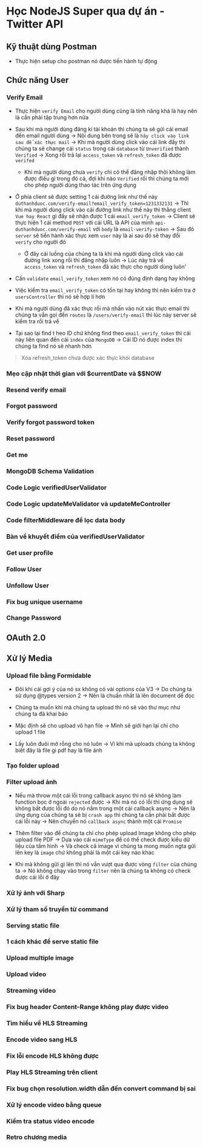 # Học NodeJS Super qua dự án - Twitter API

## Kỹ thuật dùng Postman

- Thực hiện setup cho postman nó được tiến hành tự động

## Chức năng User

### Verify Email

- Thực hiện `verify Email` cho người dùng cũng là tính năng khá là hay nên là cần phải tập trung hơn nữa

- Sau khi mà người dùng đăng kí tài khoản thì chúng ta sẽ gửi cái email đến email người dùng -> Nội dung bên trong sẽ là `hãy click vào link sau để xác thực mail` -> Khi mà người dùng click vào cái link đấy thì chúng ta sẽ change cái `status` trong cái `database` từ `Unverified` thành `Verified` -> Xong rồi trả lại `access_token` và `refresh_token` đã được `verifed`

  - Khi mà người dùng chưa `verify` chi có thể đăng nhập thôi không làm được điều gì trong đó cả, đợi khi nào `Verified` rồi thì chúng ta mới cho phép người dùng thao tác trên ứng dụng

- Ở phía client sẽ được setting 1 cái đường link như thế này `duthanhduoc.com/verify-email?email_verify_token=1231332131` -> Thì khi mà người dùng click vào cái đường link như thế này thì thằng client `Vue hay React` gì đấy sẽ nhận được 1 cái `email_verify_token` -> Client sẽ thực hiện 1 cái method `POST` với cái URL là API của mình `api-duthanhduoc.com/verify-email` với `body` là `email-verify-token` -> Sau đó `server` sẽ tiến hành xác thực xem `user` này là ai sau đó sẽ thay đổi `verify` cho người đó

  - Ở đây cái luồng của chúng ta là khi mà người dùng click vào cái đường link xong rồi thì đăng nhập luôn -> Lúc này trả về `access_token` và `refresh_token` đã xác thực cho người dùng luôn'

- Cần `validate` `email_verify_token` xem nó có đúng định dạng hay không

- Việc kiểm tra `email_verify_token` có tồn tại hay không thì nên kiểm tra ở `usersController` thì nó sẽ hợp lí hơn

- Khi mà người dùng đã xác thực rồi mà nhấn vào nút xác thực email thì chúng ta vẫn gọi đến `routes` là `/users/verify-email` thì lúc này server sẽ kiểm tra rồi trả về

- Tại sao lại find t heo ID chứ không find theo `email_verify_token` thì cái này liên quan đến cái `index` của `MongoDB` -> Cái ID nó được index thì chúng ta find nó sẽ nhanh hơn

> Xóa refresh_token chưa được xác thực khỏi database

### Mẹo cập nhật thời gian với $currentDate và $$NOW

### Resend verify email

### Forgot password

### Verify forgot password token

### Reset password

### Get me

### MongoDB Schema Validation

### Code Logic verifiedUserValidator

### Code Logic updateMeValidator và updateMeController

### Code filterMiddleware để lọc data body

### Bàn về khuyết điểm của verifiedUserValidator

### Get user profile

### Follow User

### Unfollow User

### Fix bug unique username

### Change Password

## OAuth 2.0

## Xử lý Media

### Upload file bằng Formidable

- Đôi khi cái gợi ý của nó sx không có vài options của V3 -> Do chúng ta sử dụng @types version 2 -> Nên là chuẩn nhất là lên document dể đọc

- Chúng ta muốn khi mà chúng ta upload thì nó sẽ vào thư mục như chúng ta đã khai báo

- Mặc định sẽ cho upload vô hạn file -> Mình sẽ giới hạn lại chỉ cho upload 1 file

- Lấy luôn đuôi mở rỗng cho nó luôn -> Vì khi mà uploads chúng ta không biết đây là file gì pdf hay là file ảnh

### Tạo folder upload

### Filter upload ảnh

- Nếu mà throw một cái lỗi trong callback async thì nó sẽ không làm function bọc ở ngoài `rejected` được -> Khi mà nó có lỗi thì ứng dụng sẽ không bắt được lỗi đó do nó nằm trong một cái callback async -> Nên là ứng dụng của chúng ta sẽ bị `crash app` thì chúng ta cần phải bắt được cái lỗi này -> Nên chuyển nó `callback async` thành một cái `Promise`

- Thêm filter vào để chúng ta chỉ cho phép upload Image không cho phép upload file PDF -> Dựa vào cái `mimeType` để có thể check được kiểu dữ liệu của tấm hình -> Và check cả image vì chúng ta mong muốn ngta gửi lên key là `image` chứ không phải là một cái key nào khác

- Khi mà không gửi gì lên thì nó vẫn vượt qua được vòng `filter` của chúng ta -> Nó không chạy vào trong `filter` nên là chúng ta không có check được cái lỗi ở đây

### Xử lý ảnh với Sharp

### Xử lý tham số truyền từ command

### Serving static file

### 1 cách khác để serve static file

### Upload multiple image

### Upload video

### Streaming video

### Fix bug header Content-Range không play được video

### Tìm hiểu về HLS Streaming

### Encode video sang HLS

### Fix lỗi encode HLS không được

### Play HLS Streaming trên client

### Fix bug chọn resolution.width dẫn đến convert command bị sai

### Xử lý encode video bằng queue

### Kiểm tra status video encode

### Retro chương media
